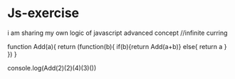 # Js-exercise
i am sharing my own logic of javascript advanced concept
//infinite curring

function Add(a){
    return (function(b){
        if(b){return Add(a+b)}
        else{
            return a
        }
    })
}

console.log(Add(2)(2)(4)(3)())
